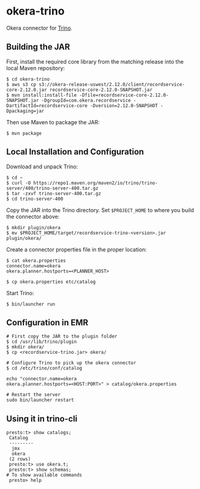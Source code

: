 # okera-trino

Okera connector for [Trino](http://trino.io).

## Building the JAR

First, install the required core library from the matching release into the local Maven repository:

```
$ cd okera-trino
$ aws s3 cp s3://okera-release-uswest/2.12.0/client/recordservice-core-2.12.0.jar recordservice-core-2.12.0-SNAPSHOT.jar
$ mvn install:install-file -Dfile=recordservice-core-2.12.0-SNAPSHOT.jar -DgroupId=com.okera.recordservice -DartifactId=recordservice-core -Dversion=2.12.0-SNAPSHOT -Dpackaging=jar
```

Then use Maven to package the JAR:

```
$ mvn package
```

## Local Installation and Configuration

Download and unpack Trino:

```
$ cd ~
$ curl -O https://repo1.maven.org/maven2/io/trino/trino-server/400/trino-server-400.tar.gz
$ tar -zxvf trino-server-400.tar.gz
$ cd trino-server-400
```

Copy the JAR into the Trino directory.
Set `$PROJECT_HOME` to where you build the connector above:

```
$ mkdir plugin/okera
$ mv $PROJECT_HOME/target/recordservice-trino-<version>.jar plugin/okera/
```

Create a connector properties file in the proper location:

```
$ cat okera.properties
connector.name=okera
okera.planner.hostports=<PLANNER_HOST>

$ cp okera.properties etc/catalog
```

Start Trino:

```
$ bin/launcher run
```

## Configuration in EMR

```
# First copy the JAR to the plugin folder
$ cd /usr/lib/trino/plugin
$ mkdir okera/
$ cp <recordservice-trino.jar> okera/

# Configure Trino to pick up the okera connector
$ cd /etc/trino/conf/catalog

echo "connector.name=okera
okera.planner.hostports=<HOST:PORT>" > catalog/okera.properties

# Restart the server
sudo bin/launcher restart
```

## Using it in trino-cli

```
presto:t> show catalogs;
 Catalog
 ---------
  jmx
  okera
 (2 rows)
 presto:t> use okera.t;
 presto:t> show schemas;
# To show available commands
 presto> help
